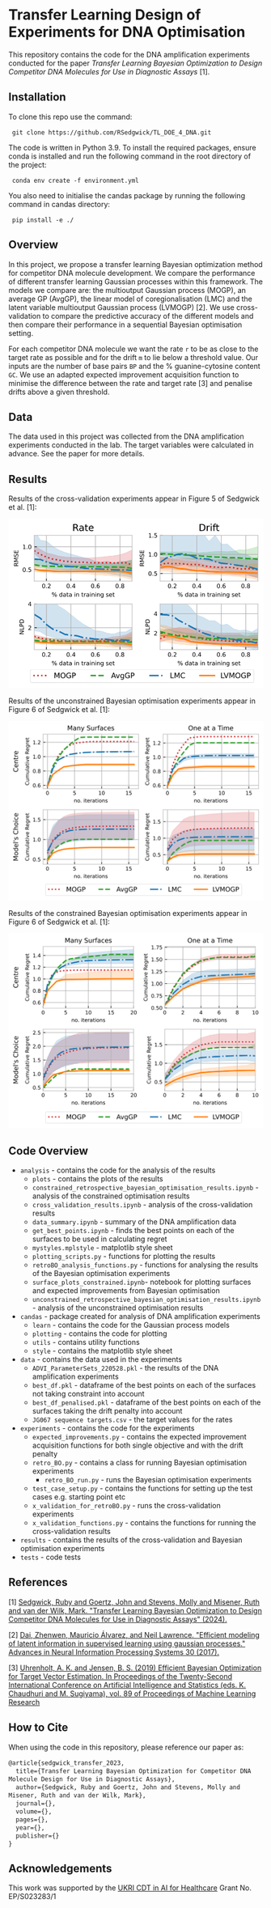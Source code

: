 # Transfer Learning Design of Experiments for DNA Optimisation

This repository contains the code for the DNA amplification experiments conducted for the paper
_Transfer Learning Bayesian Optimization to Design Competitor DNA Molecules for Use in 
Diagnostic Assays_ [1].

## Installation

To clone this repo use the command:
    
     git clone https://github.com/RSedgwick/TL_DOE_4_DNA.git

The code is written in Python 3.9. To install the required packages, ensure conda is installed and run the following 
command in the root directory of the project:

     conda env create -f environment.yml 

You also need to initialise the candas package by running the following command in candas directory:
    
     pip install -e ./

## Overview 

In this project, we propose a transfer learning Bayesian optimization method for competitor DNA molecule development. We
compare the performance of different transfer learning Gaussian processes within this framework. The models we compare are:
the multioutput Gaussian process (MOGP), an average GP (AvgGP), the linear model of coregionalisation (LMC) and
the latent variable multioutput Gaussian process (LVMOGP) [2]. We use cross-validation to compare the predictive accuracy 
of the different models and then compare their performance in a sequential Bayesian optimisation setting.

For each competitor DNA molecule we want the rate `r` to be as close to the target rate as possible and for the 
drift `m` to lie below a threshold value. Our inputs are the number of base pairs `BP` and the % guanine-cytosine 
content `GC`. We use an adapted expected improvement acquisition function to minimise the difference between 
the rate and target rate [3] and penalise drifts above a given threshold.

## Data 
The data used in this project was collected from the DNA amplification experiments conducted in the lab. The 
target variables were calculated in advance. See the paper for more details.

## Results

Results of the cross-validation experiments appear in Figure 5 of Sedgwick et al. [1]:

![cross_validation](analysis/plots/cross_validation.svg)

Results of the unconstrained Bayesian optimisation experiments appear in Figure 6 of Sedgwick et al. [1]:

![unconstrained](analysis/plots/retroBO_cumulative_regret_r.svg)

Results of the constrained Bayesian optimisation experiments appear in Figure 6 of Sedgwick et al. [1]:

![unconstrained](analysis/plots/retroBO_cumulative_regret_all_both.svg)


## Code Overview

- `analysis` - contains the code for the analysis of the results
    - `plots` - contains the plots of the results
    - `constrained_retrospective_bayesian_optimisation_results.ipynb` - analysis of the constrained optimisation results
    - `cross_validation_results.ipynb` - analysis of the cross-validation results
    - `data_summary.ipynb` - summary of the DNA amplification data
    - `get_best_points.ipynb` - finds the best points on each of the surfaces to be used in calculating regret
    - `mystyles.mplstyle` - matplotlib style sheet
    - `plotting_scripts.py` - functions for plotting the results
    - `retroBO_analysis_functions.py` - functions for analysing the results of the Bayesian optimisation experiments
    - `surface_plots_constrained.ipynb`- notebook for plotting surfaces and expected improvements from Bayesian optimisation
    - `unconstrained_retrospective_bayesian_optimisation_results.ipynb` - analysis of the unconstrained optimisation results
- `candas` - package created for analysis of DNA amplification experiments
  - `learn` - contains the code for the Gaussian process models
  - `plotting` - contains the code for plotting 
  - `utils` - contains utility functions
  - `style` - contains the matplotlib style sheet
- `data` - contains the data used in the experiments
  - `ADVI_ParameterSets_220528.pkl` - the results of the DNA amplification experiments
  - `best_df.pkl` - dataframe of the best points on each of the surfaces not taking constraint into account
  - `best_df_penalised.pkl` - dataframe of the best points on each of the surfaces taking the drift penalty into account
  - `JG067 sequence targets.csv` - the target values for the rates 
- `experiments` - contains the code for the experiments
  - `expected_improvements.py` - contains the expected improvement acquisition functions for both single objective and with the drift penalty 
  - `retro_BO.py` - contains a class for running Bayesian optimisation experiments
    - `retro_BO_run.py` - runs the Bayesian optimisation experiments
  - `test_case_setup.py` - contains the functions for setting up the test cases e.g. starting point etc
  - `x_validation_for_retroBO.py` - runs the cross-validation experiments
  - `x_validation_functions.py` - contains the functions for running the cross-validation results
- `results` - contains the results of the cross-validation and Bayesian optimisation experiments
- `tests` - code tests

## References 

[1] [Sedgwick, Ruby and Goertz, John and Stevens, Molly and Misener, Ruth and van der Wilk, Mark. "Transfer Learning Bayesian Optimization to Design Competitor DNA Molecules for Use in Diagnostic Assays" (2024).](https://analyticalsciencejournals.onlinelibrary.wiley.com/doi/10.1002/bit.28854)

[2] [Dai, Zhenwen, Mauricio Álvarez, and Neil Lawrence. "Efficient modeling of latent information in supervised learning using gaussian processes." Advances in Neural Information Processing Systems 30 (2017).](https://arxiv.org/abs/1705.09862)

[3] [Uhrenholt, A. K. and Jensen, B. S. (2019) Efficient Bayesian Optimization for Target Vector Estimation. In Proceedings of the Twenty-Second International Conference on Artificial Intelligence and Statistics (eds. K. Chaudhuri and M. Sugiyama), vol. 89 of Proceedings of Machine Learning Research](http://proceedings.mlr.press/v89/uhrenholt19a/uhrenholt19a.pdf)

## How to Cite 
When using the code in this repository, please reference our paper as:
```
@article{sedgwick_transfer_2023,
  title={Transfer Learning Bayesian Optimization for Competitor DNA Molecule Design for Use in Diagnostic Assays},
  author={Sedgwick, Ruby and Goertz, John and Stevens, Molly and Misener, Ruth and van der Wilk, Mark},
  journal={},
  volume={},
  pages={},
  year={},
  publisher={}
}
```
## Acknowledgements
This work was supported by the [UKRI CDT in AI for Healthcare](https://ai4health.io/) Grant No. EP/S023283/1 

